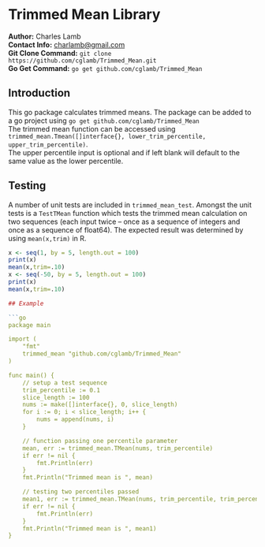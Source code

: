 # Trimmed Mean Library
**Author:** Charles Lamb  
**Contact Info:** charlamb@gmail.com  
**Git Clone Command:** `git clone https://github.com/cglamb/Trimmed_Mean.git`  
**Go Get Command:** `go get github.com/cglamb/Trimmed_Mean`

## Introduction
This go package calculates trimmed means. The package can be added to a go project using `go get github.com/cglamb/Trimmed_Mean`  
The trimmed mean function can be accessed using `trimmed_mean.Tmean([]interface{}, lower_trim_percentile, upper_trim_percentile)`.  
The upper percentile input is optional and if left blank will default to the same value as the lower percentile.

## Testing
A number of unit tests are included in `trimmed_mean_test`. Amongst the unit tests is a `TestTMean` function which tests the trimmed mean calculation on two sequences (each input twice – once as a sequence of integers and once as a sequence of float64). The expected result was determined by using `mean(x,trim)` in R.

```r
x <- seq(1, by = 5, length.out = 100)
print(x)
mean(x,trim=.10)
x <- seq(-50, by = 5, length.out = 100)
print(x)
mean(x,trim=.10)

## Example

```go
package main

import (
    "fmt"
    trimmed_mean "github.com/cglamb/Trimmed_Mean"
)

func main() {
    // setup a test sequence
    trim_percentile := 0.1
    slice_length := 100
    nums := make([]interface{}, 0, slice_length)
    for i := 0; i < slice_length; i++ {
        nums = append(nums, i)
    }

    // function passing one percentile parameter
    mean, err := trimmed_mean.TMean(nums, trim_percentile)
    if err != nil {
        fmt.Println(err)
    }
    fmt.Println("Trimmed mean is ", mean)

    // testing two percentiles passed
    mean1, err := trimmed_mean.TMean(nums, trim_percentile, trim_percentile)
    if err != nil {
        fmt.Println(err)
    }
    fmt.Println("Trimmed mean is ", mean1)
}

